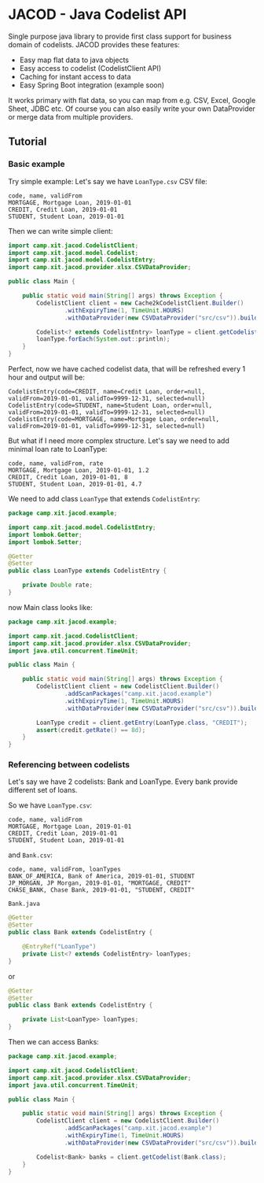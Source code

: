 
# JACOD - Java Codelist API

Single purpose java library to provide first class support for business domain of codelists. JACOD provides these features:
* Easy map flat data to java objects
* Easy access to codelist (CodelistClient API)
* Caching for instant access to data
* Easy Spring Boot integration (example soon)

It works primary with flat data, so you can map from e.g. CSV, Excel, Google Sheet, JDBC etc. Of course you can also easily write your own DataProvider or merge data from multiple providers.

## Tutorial

### Basic example

Try simple example:
Let's say we have `LoanType.csv` CSV file:
```
code, name, validFrom
MORTGAGE, Mortgage Loan, 2019-01-01
CREDIT, Credit Loan, 2019-01-01
STUDENT, Student Loan, 2019-01-01
```
Then we can write simple client:
```java
import camp.xit.jacod.CodelistClient;
import camp.xit.jacod.model.Codelist;
import camp.xit.jacod.model.CodelistEntry;
import camp.xit.jacod.provider.xlsx.CSVDataProvider;

public class Main {

    public static void main(String[] args) throws Exception {
        CodelistClient client = new Cache2kCodelistClient.Builder()
                .withExpiryTime(1, TimeUnit.HOURS)
                .withDataProvider(new CSVDataProvider("src/csv")).build();

        Codelist<? extends CodelistEntry> loanType = client.getCodelist("LoanType");
        loanType.forEach(System.out::println);
    }
}
```
Perfect, now we have cached codelist data, that will be refreshed every 1 hour and output will be:
```
CodelistEntry(code=CREDIT, name=Credit Loan, order=null, validFrom=2019-01-01, validTo=9999-12-31, selected=null)
CodelistEntry(code=STUDENT, name=Student Loan, order=null, validFrom=2019-01-01, validTo=9999-12-31, selected=null)
CodelistEntry(code=MORTGAGE, name=Mortgage Loan, order=null, validFrom=2019-01-01, validTo=9999-12-31, selected=null)
```

But what if I need more complex structure. Let's say we need to add minimal loan rate to LoanType:

```
code, name, validFrom, rate
MORTGAGE, Mortgage Loan, 2019-01-01, 1.2
CREDIT, Credit Loan, 2019-01-01, 8
STUDENT, Student Loan, 2019-01-01, 4.7
```

We need to add class `LoanType` that extends `CodelistEntry`:
```java
package camp.xit.jacod.example;

import camp.xit.jacod.model.CodelistEntry;
import lombok.Getter;
import lombok.Setter;

@Getter
@Setter
public class LoanType extends CodelistEntry {

    private Double rate;
}
```
now Main class looks like:

```java
package camp.xit.jacod.example;

import camp.xit.jacod.CodelistClient;
import camp.xit.jacod.provider.xlsx.CSVDataProvider;
import java.util.concurrent.TimeUnit;

public class Main {

    public static void main(String[] args) throws Exception {
        CodelistClient client = new CodelistClient.Builder()
                .addScanPackages("camp.xit.jacod.example")
                .withExpiryTime(1, TimeUnit.HOURS)
                .withDataProvider(new CSVDataProvider("src/csv")).build();

        LoanType credit = client.getEntry(LoanType.class, "CREDIT");
        assert(credit.getRate() == 8d);
    }
}
```
### Referencing between codelists

Let's say we have 2 codelists: Bank and LoanType. Every bank provide different set of loans.

So we have `LoanType.csv`:
```
code, name, validFrom
MORTGAGE, Mortgage Loan, 2019-01-01
CREDIT, Credit Loan, 2019-01-01
STUDENT, Student Loan, 2019-01-01
```
and `Bank.csv`:
```
code, name, validFrom, loanTypes
BANK_OF_AMERICA, Bank of America, 2019-01-01, STUDENT
JP_MORGAN, JP Morgan, 2019-01-01, "MORTGAGE, CREDIT"
CHASE_BANK, Chase Bank, 2019-01-01, "STUDENT, CREDIT"
```
`Bank.java`
```java
@Getter
@Setter
public class Bank extends CodelistEntry {

    @EntryRef("LoanType")
    private List<? extends CodelistEntry> loanTypes;
}
```
or

```java
@Getter
@Setter
public class Bank extends CodelistEntry {

    private List<LoanType> loanTypes;
}
```

Then we can access Banks:
```java
package camp.xit.jacod.example;

import camp.xit.jacod.CodelistClient;
import camp.xit.jacod.provider.xlsx.CSVDataProvider;
import java.util.concurrent.TimeUnit;

public class Main {

    public static void main(String[] args) throws Exception {
        CodelistClient client = new CodelistClient.Builder()
                .addScanPackages("camp.xit.jacod.example")
                .withExpiryTime(1, TimeUnit.HOURS)
                .withDataProvider(new CSVDataProvider("src/csv")).build();

        Codelist<Bank> banks = client.getCodelist(Bank.class);
    }
}
```
